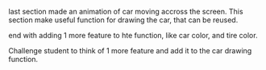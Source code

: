 
last section made an animation of car moving accross the screen. This section make useful function for drawing the car, that can be reused.

end with adding 1 more feature to hte function, like car color, and tire color.

Challenge student to think of 1 more feature and add it to the car drawing function.